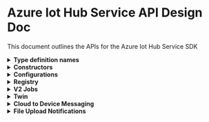 ﻿# Azure Iot Hub Service API Design Doc
This document outlines the APIs for the Azure Iot Hub Service SDK

<details><summary><b>Type definition names</b></summary>
    
```
Configuration - TwinConfiguration
Module - ModuleIdentity
Device - DeviceIdentity
Twin - TwinData
Interface - PnpInterface
Property - PnpProperty
Reported - PnpReported
Desired - PnpDesired
```
</details>

<details><summary><b>Constructors</b></summary>
    
```csharp

```
</details>

<details><summary><b>Configurations</b></summary>
APIs for managing configurations for devices and modules
```csharp

```
</details>

<details><summary><b>Statistics</b></summary>
APIs for getting statistics about devices and modules, as well as service statistics
```csharp

```
</details>

<details><summary><b>Registry</b></summary>
APIs for managing device and module identities
```csharp

```
</details>

<details><summary><b>Jobs</b></summary>
APIs for using IotHub jobs
```csharp

```
</details>

<details><summary><b>V2 Jobs</b></summary>
(maybe combine with job APIs, or maybe don't expose v1 job APIs. Talk with service about this)

```csharp

```
</details>

<details><summary><b>Twin</b></summary>
Device and module twin operations
```csharp

```
</details>

<details><summary><b>Methods</b></summary>
Device and module direct methods
```csharp

```
</details>

<details><summary><b>Cloud to Device Messaging</b></summary>
No sign of this in the swagger    
```csharp

```
</details>

<details><summary><b>Feedback Message</b></summary>
APIs for getting feedback messages
```csharp

```
</details>

<details><summary><b>File Upload Notifications</b></summary>
No sign of this in the swagger
```csharp

```
</details>

<details><summary><b>Query</b></summary>
APIs for querying on device or module identities
```csharp

```
</details>
